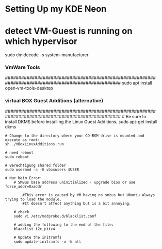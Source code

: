 # Setting Up my KDE Neon

# detect VM-Guest is running on which hypervisor
sudo dmidecode -s system-manufacturer

### VmWare Tools
###################################################################################################
    sudo apt install open-vm-tools-desktop 

### virtual BOX Guest Additions (alternative)
###################################################################################################
    # Be sure to install DKMS before installing the Linux Guest Additions. 
    sudo apt-get install dkms

    # Change to the directory where your CD-ROM drive is mounted and execute as root:
    sh ./VBoxLinuxAdditions.run

    # need reboot
    sudo reboot

    # Berechtigung shared folder
    sudo usermod -a -G vboxusers $USER

    # Nur beim Error:
        # SMBus base address uninitialized - upgrade bios or use force_addr=0xaddr

            #This error is caused by VM having no smbus but Ubuntu always trying to load the module.
            #It doesn't affect anything but is a bit annoying.

        # check
        sudo vi /etc/modprobe.d/blacklist.conf

        # adding the following to the end of the file:
        blacklist i2c_piix4

        # Update the initramfs
        sudo update-initramfs -u -k all
